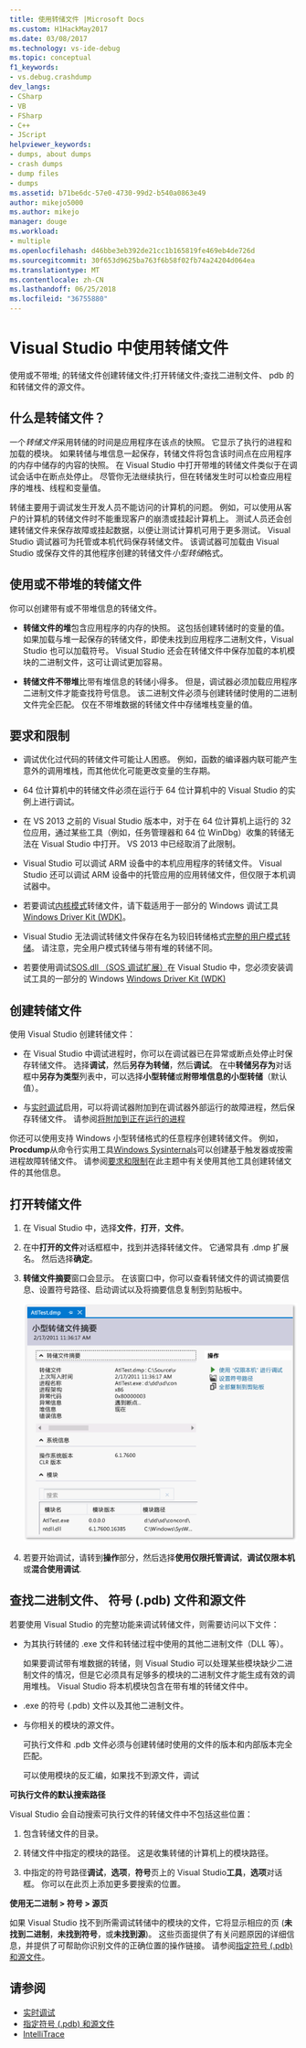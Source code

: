```yaml
---
title: 使用转储文件 |Microsoft Docs
ms.custom: H1HackMay2017
ms.date: 03/08/2017
ms.technology: vs-ide-debug
ms.topic: conceptual
f1_keywords:
- vs.debug.crashdump
dev_langs:
- CSharp
- VB
- FSharp
- C++
- JScript
helpviewer_keywords:
- dumps, about dumps
- crash dumps
- dump files
- dumps
ms.assetid: b71be6dc-57e0-4730-99d2-b540a0863e49
author: mikejo5000
ms.author: mikejo
manager: douge
ms.workload:
- multiple
ms.openlocfilehash: d46bbe3eb392de21cc1b165819fe469eb4de726d
ms.sourcegitcommit: 30f653d9625ba763f6b58f02fb74a24204d064ea
ms.translationtype: MT
ms.contentlocale: zh-CN
ms.lasthandoff: 06/25/2018
ms.locfileid: "36755880"
---
```

# <a name="use-dump-files-with-visual-studio"></a>Visual Studio 中使用转储文件
使用或不带堆; 的转储文件创建转储文件;打开转储文件;查找二进制文件、 pdb 的和转储文件的源文件。

##  <a name="BKMK_What_is_a_dump_file_"></a> 什么是转储文件？
 一个*转储文件*采用转储的时间是应用程序在该点的快照。 它显示了执行的进程和加载的模块。 如果转储与堆信息一起保存，转储文件将包含该时间点在应用程序的内存中储存的内容的快照。 在 Visual Studio 中打开带堆的转储文件类似于在调试会话中在断点处停止。 尽管你无法继续执行，但在转储发生时可以检查应用程序的堆栈、线程和变量值。

 转储主要用于调试发生开发人员不能访问的计算机的问题。 例如，可以使用从客户的计算机的转储文件时不能重现客户的崩溃或挂起计算机上。 测试人员还会创建转储文件来保存故障或挂起数据，以便让测试计算机可用于更多测试。 Visual Studio 调试器可为托管或本机代码保存转储文件。 该调试器可加载由 Visual Studio 或保存文件的其他程序创建的转储文件*小型转储*格式。

##  <a name="BKMK_Dump_files__with_or_without_heaps"></a> 使用或不带堆的转储文件
 你可以创建带有或不带堆信息的转储文件。

-   **转储文件的堆**包含应用程序的内存的快照。 这包括创建转储时的变量的值。 如果加载与堆一起保存的转储文件，即使未找到应用程序二进制文件，Visual Studio 也可以加载符号。 Visual Studio 还会在转储文件中保存加载的本机模块的二进制文件，这可让调试更加容易。

-   **转储文件不带堆**比带有堆信息的转储小得多。 但是，调试器必须加载应用程序二进制文件才能查找符号信息。 该二进制文件必须与创建转储时使用的二进制文件完全匹配。 仅在不带堆数据的转储文件中存储堆栈变量的值。

##  <a name="BKMK_Requirements_and_limitations"></a> 要求和限制

-   调试优化过代码的转储文件可能让人困惑。 例如，函数的编译器内联可能产生意外的调用堆栈，而其他优化可能更改变量的生存期。

-   64 位计算机中的转储文件必须在运行于 64 位计算机中的 Visual Studio 的实例上进行调试。

-   在 VS 2013 之前的 Visual Studio 版本中，对于在 64 位计算机上运行的 32 位应用，通过某些工具（例如，任务管理器和 64 位 WinDbg）收集的转储无法在 Visual Studio 中打开。 VS 2013 中已经取消了此限制。

-   Visual Studio 可以调试 ARM 设备中的本机应用程序的转储文件。 Visual Studio 还可以调试 ARM 设备中的托管应用的应用转储文件，但仅限于本机调试器中。

-   若要调试[内核模式](http://msdn.microsoft.com/library/windows/hardware/ff551880.aspx)转储文件，请下载适用于一部分的 Windows 调试工具[Windows Driver Kit (WDK)](/windows-hardware/drivers/download-the-wdk)。

-   Visual Studio 无法调试转储文件保存在名为较旧转储格式[完整的用户模式转储](http://msdn.microsoft.com/library/windows/hardware/ff545506.aspx)。 请注意，完全用户模式转储与带有堆的转储不同。

-   若要使用调试[SOS.dll （SOS 调试扩展）](/dotnet/framework/tools/sos-dll-sos-debugging-extension)在 Visual Studio 中，您必须安装调试工具的一部分的 Windows [Windows Driver Kit (WDK)](/windows-hardware/drivers/download-the-wdk)

##  <a name="BKMK_Create_a_dump_file"></a> 创建转储文件
 使用 Visual Studio 创建转储文件：

-   在 Visual Studio 中调试进程时，你可以在调试器已在异常或断点处停止时保存转储文件。 选择**调试**，然后**另存为转储**，然后**调试**。 在中**转储另存为**对话框中**另存为类型**列表中，可以选择**小型转储**或**附带堆信息的小型转储**（默认值）。

-   与[实时调试](../debugger/just-in-time-debugging-in-visual-studio.md)启用，可以将调试器附加到在调试器外部运行的故障进程，然后保存转储文件。 请参阅[将附加到正在运行的进程](../debugger/attach-to-running-processes-with-the-visual-studio-debugger.md)

 你还可以使用支持 Windows 小型转储格式的任意程序创建转储文件。 例如， **Procdump**从命令行实用工具[Windows Sysinternals](http://technet.microsoft.com/sysinternals/default)可以创建基于触发器或按需进程故障转储文件。 请参阅[要求和限制](../debugger/using-dump-files.md#BKMK_Requirements_and_limitations)在此主题中有关使用其他工具创建转储文件的其他信息。

##  <a name="BKMK_Open_a_dump_file"></a> 打开转储文件

1.  在 Visual Studio 中，选择**文件**，**打开**，**文件**。

2.  在中**打开的文件**对话框框中，找到并选择转储文件。 它通常具有 .dmp 扩展名。 然后选择**确定**。

3.  **转储文件摘要**窗口会显示。 在该窗口中，你可以查看转储文件的调试摘要信息、设置符号路径、启动调试以及将摘要信息复制到剪贴板中。

     ![小型转储摘要页](../debugger/media/dbg_dump_summarypage.png "DBG_DUMP_SummaryPage")

4.  若要开始调试，请转到**操作**部分，然后选择**使用仅限托管调试**，**调试仅限本机**或**混合使用调试**.

##  <a name="BKMK_Find_binaries__symbol___pdb__files__and_source_files"></a> 查找二进制文件、 符号 (.pdb) 文件和源文件
 若要使用 Visual Studio 的完整功能来调试转储文件，则需要访问以下文件：

-   为其执行转储的 .exe 文件和转储过程中使用的其他二进制文件（DLL 等）。

     如果要调试带有堆数据的转储，则 Visual Studio 可以处理某些模块缺少二进制文件的情况，但是它必须具有足够多的模块的二进制文件才能生成有效的调用堆栈。 Visual Studio 将本机模块包含在带有堆的转储文件中。

-   .exe 的符号 (.pdb) 文件以及其他二进制文件。

-   与你相关的模块的源文件。

     可执行文件和 .pdb 文件必须与创建转储时使用的文件的版本和内部版本完全匹配。

     可以使用模块的反汇编，如果找不到源文件，调试

 **可执行文件的默认搜索路径**

 Visual Studio 会自动搜索可执行文件的转储文件中不包括这些位置：

1.  包含转储文件的目录。

2.  转储文件中指定的模块的路径。 这是收集转储的计算机上的模块路径。

3.  中指定的符号路径**调试**，**选项**，**符号**页上的 Visual Studio**工具**，**选项**对话框。 你可以在此页上添加更多要搜索的位置。

 **使用无二进制 > 符号 > 源页**

 如果 Visual Studio 找不到所需调试转储中的模块的文件，它将显示相应的页 (**未找到二进制**，**未找到符号**，或**未找到源**)。 这些页面提供了有关问题原因的详细信息，并提供了可帮助你识别文件的正确位置的操作链接。 请参阅[指定符号 (.pdb) 和源文件](../debugger/specify-symbol-dot-pdb-and-source-files-in-the-visual-studio-debugger.md)。

## <a name="see-also"></a>请参阅

- [实时调试](../debugger/just-in-time-debugging-in-visual-studio.md)
- [指定符号 (.pdb) 和源文件](../debugger/specify-symbol-dot-pdb-and-source-files-in-the-visual-studio-debugger.md)
- [IntelliTrace](../debugger/intellitrace.md)